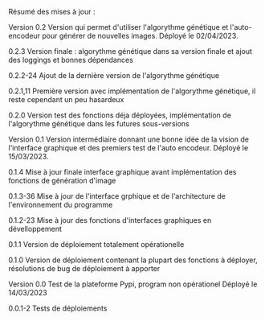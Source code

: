 Résumé des mises à jour :

Version 0.2
	Version qui permet d'utiliser l'algorythme génétique et l'auto-encodeur pour générer de nouvelles images.
	Déployé le 02/04/2023.

0.2.3
	Version finale : algorythme génétique dans sa version finale et ajout des loggings et bonnes dépendances

0.2.2-24
	Ajout de la dernière version de l'algorythme génétique
	
0.2.1,11
	Première version avec implémentation de l'algorythme génétique, il reste cependant un peu hasardeux

0.2.0
	Version test des fonctions déja déployées, implémentation de l'algorythme génétique dans les futures sous-versions


Version 0.1
	Version intermédiaire donnant une bonne idée de la vision de l'interface graphique et des premiers test de l'auto encodeur.
	Déployé le 15/03/2023.

0.1.4
	Mise à jour finale interface graphique avant implémentation des fonctions de génération d'image

0.1.3-36
	Mise à jour de l'interface grphique et de l'architecture de l'environnement du programme

0.1.2-23
	Mise à jour des fonctions d'interfaces graphiques en dévelloppement

0.1.1
	Version de déploiement totalement opérationelle

0.1.0
	Version de déploiement contenant la plupart des fonctions à déployer, résolutions de bug de déploiement à apporter

Version 0.0
	Test de la plateforme Pypi, program non opérationel
	Déployé le 14/03/2023

0.0.1-2
	Tests de déploiements